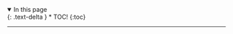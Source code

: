 <details open markdown="block">
  <summary>
    In this page
  </summary>
  {: .text-delta }
* TOC!
{:toc}
</details>

---
